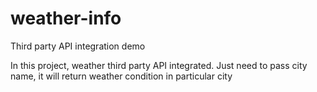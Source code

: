 # weather-info

Third party API integration demo 

In this project, weather third party API integrated. Just need to pass city name, it will return weather condition in particular city 
